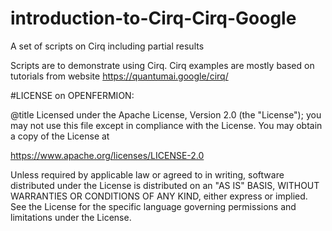 # introduction-to-Cirq-Cirq-Google
A set of scripts on Cirq including partial results 

Scripts are to demonstrate using Cirq.
Cirq examples are mostly based on tutorials from website https://quantumai.google/cirq/

#LICENSE on OPENFERMION:

@title Licensed under the Apache License, Version 2.0 (the "License"); you may not use this file except in compliance with the License. You may obtain a copy of the License at

https://www.apache.org/licenses/LICENSE-2.0

Unless required by applicable law or agreed to in writing, software distributed under the License is distributed on an "AS IS" BASIS, WITHOUT WARRANTIES OR CONDITIONS OF ANY KIND, either express or implied. See the License for the specific language governing permissions and limitations under the License.
